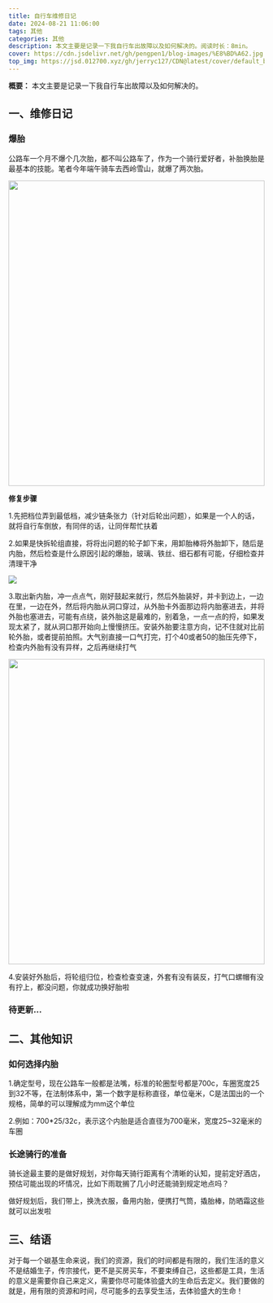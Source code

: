 ```yaml
---
title: 自行车维修日记
date: 2024-08-21 11:06:00
tags: 其他
categories: 其他
description: 本文主要是记录一下我自行车出故障以及如何解决的。阅读时长：8min。
cover: https://cdn.jsdelivr.net/gh/pengpen1/blog-images/%E8%BD%A62.jpg
top_img: https://jsd.012700.xyz/gh/jerryc127/CDN@latest/cover/default_bg.png
---
```

**概要：** 本文主要是记录一下我自行车出故障以及如何解决的。

## 一、维修日记

### 爆胎

公路车一个月不爆个几次胎，都不叫公路车了，作为一个骑行爱好者，补胎换胎是最基本的技能。笔者今年端午骑车去西岭雪山，就爆了两次胎。

<img src="https://cdn.jsdelivr.net/gh/pengpen1/blog-images/%E8%BD%A61.jpg"  width="100%" height="600" style="object-fit: cover;" />

**修复步骤**

1.先把档位弄到最低档，减少链条张力（针对后轮出问题），如果是一个人的话，就将自行车倒放，有同伴的话，让同伴帮忙扶着

2.如果是快拆轮组直接，将将出问题的轮子卸下来，用卸胎棒将外胎卸下，随后是内胎，然后检查是什么原因引起的爆胎，玻璃、铁丝、细石都有可能，仔细检查并清理干净

![](https://cdn.jsdelivr.net/gh/pengpen1/blog-images/%E7%BB%B4%E4%BF%AE1.jpg)

3.取出新内胎，冲一点点气，刚好鼓起来就行，然后外胎装好，并卡到边上，一边在里，一边在外，然后将内胎从洞口穿过，从外胎卡外面那边将内胎塞进去，并将外胎也塞进去，可能有点绕，装外胎这是最难的，别着急，一点一点的捋，如果发现太紧了，就从洞口那开始向上慢慢挤压。安装外胎要注意方向，记不住就对比前轮外胎，或者提前拍照。大气别直接一口气打完，打个40或者50的胎压先停下，检查内外胎有没有异样，之后再继续打气

<img src="https://cdn.jsdelivr.net/gh/pengpen1/blog-images/%E7%BB%B4%E4%BF%AE2.jpg"  width="100%" height="600" style="object-fit: cover;" />

4.安装好外胎后，将轮组归位，检查检查变速，外套有没有装反，打气口螺帽有没有拧上，都没问题，你就成功换好胎啦



### 待更新...



## 二、其他知识

### 如何选择内胎

1.确定型号，现在公路车一般都是法嘴，标准的轮圈型号都是700c，车圈宽度25到32不等，在法制体系中，第一个数字是标称直径，单位毫米，C是法国出的一个规格，简单的可以理解成为mm这个单位

2.例如：700*25/32c，表示这个内胎是适合直径为700毫米，宽度25~32毫米的车圈



### 长途骑行的准备

骑长途最主要的是做好规划，对你每天骑行距离有个清晰的认知，提前定好酒店，预估可能出现的坏情况，比如下雨耽搁了几小时还能骑到规定地点吗？

做好规划后，我们带上，换洗衣服，备用内胎，便携打气筒，撬胎棒，防晒霜这些就可以出发啦





## 三、结语

对于每一个碳基生命来说，我们的资源，我们的时间都是有限的，我们生活的意义不是结婚生子，传宗接代，更不是买房买车，不要束缚自己，这些都是工具，生活的意义是需要你自己来定义，需要你尽可能体验盛大的生命后去定义。我们要做的就是，用有限的资源和时间，尽可能多的去享受生活，去体验盛大的生命！
